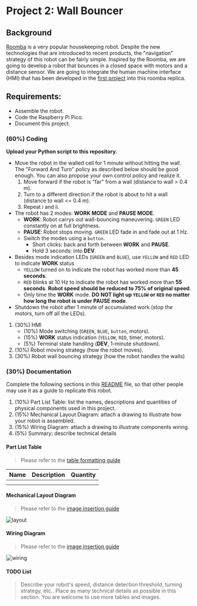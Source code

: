 # Project 2: Wall Bouncer

## Background
[Roomba](https://www.irobot.com/en_US/roomba.html) is a very popular housekeeping robot. Despite the new technologies that are introduced to recent products, the "navigation" strategy of this robot can be fairly simple. Inspired by the Roomba, we are going to develop a robot that bounces in a closed space with motors and a distance sensor. We are going to integrate the human machine interface (HMI) that has been developed in the [first project](https://classroom.github.com/a/Ov8Qve2i) into this roomba replica. 

## Requirements:
- Assemble the robot.
- Code the Raspberry Pi Pico.
- Document this project.

### (60%) Coding
**Upload your Python script to this repository.**
- Move the robot in the walled cell for 1 minute without hitting the wall. The "Forward And Turn" policy as described below should be good enough. You can also propose your own control policy and realize it. 
  1. Move forward if the robot is "far" from a wall (distance to wall > 0.4 m).
  2. Turn to a different direction if the robot is about to hit a wall (distance to wall <= 0.4 m).
  3. Repeat i and ii.
- The robot has 2 modes: **WORK MODE** and **PAUSE MODE**.
  - **WORK**: Robot carrys out wall-bouncing maneuvering. `GREEN` LED constantly on at full brightness.
  - **PAUSE**: Robot stops moving. `GREEN` LED fade in and fade out at 1 Hz.
  - Switch the modes using a `button`.
    - Short clicks: back and forth between **WORK** and **PAUSE**.
    - Hold 3 seconds: into **DEV**.
- Besides mode indication LEDs (`GREEN` and `BLUE`), use `YELLOW` and `RED` LED to indicate **WORK** status
  - `YELLOW` turned on to indicate the robot has worked more than **45 seconds**.
  - `RED` blinks at 10 Hz to indicate the robot has worked more than **55 seconds**. **Robot speed should be reduced to 75% of original speed**.
  - Only time the **WORK** mode. **DO NOT light up `YELLOW` or `RED` no matter how long the robot is under PAUSE mode**.
- Shutdown the robot after 1 minute of accumulated work (stop the motors, turn off all the LEDs).
1. (30%) HMI
   - (10%) Mode switching (`GREEN`, `BLUE`, `button`, motors).
   - (15%) **WORK** status indication (`YELLOW`, `RED`, timer, motors).
   - (5%) Terminal state handling (**DEV**, 1-minute shutdown).
2. (10%) Robot moving strategy (how the robot moves). 
3. (30%) Robot wall bouncing strategy (how the robot handles the walls)

### (30%) Documentation
Complete the following sections in this [README](/README.md) file, so that other people may use it as a guide to replicate this robot.

1. (10%) Part List Table: list the names, descriptions and quantities of physical components used in this project.
2. (15%) Mechanical Layout Diagram: attach a drawing to illustrate how your robot is assembled.
3. (15%) Wiring Diagram: attach a drawing to illustrate components wiring.
4. (5%) Summary: describe technical details

#### Part List Table
> Please refer to the [table formatting guide](https://docs.github.com/en/get-started/writing-on-github/working-with-advanced-formatting/organizing-information-with-tables)

| Name | Description | Quantity |
| :--- | :---        |  :---:   |
|      |             |          |
|      |             |          |

#### Mechanical Layout Diagram
> Please refer to the [image insertion guide](https://docs.github.com/en/get-started/writing-on-github/getting-started-with-writing-and-formatting-on-github/basic-writing-and-formatting-syntax#images)

![layout](link)

#### Wiring Diagram
> Please refer to the [image insertion guide](https://docs.github.com/en/get-started/writing-on-github/getting-started-with-writing-and-formatting-on-github/basic-writing-and-formatting-syntax#images)

![wiring](link)

#### TODO List
> Describe your robot's speed, distance detection threshold, turning strategy, etc.. Place as many technical details as possible in this section. You are welcome to use more tables and images.
